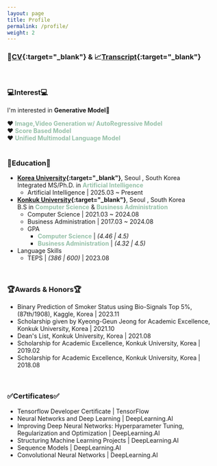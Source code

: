 ```yaml
---
layout: page
title: Profile
permalink: /profile/
weight: 2
---
```


### 📄[CV](../pdf/Yong_Jin_Kim_CV.pdf){:target="_blank"} & 📈[Transcript](../pdf/Yong_Jin_Kim_Transcript.pdf){:target="_blank"}  
  
<br>

### 💻Interest💻
I'm interested in **Generative Model**🤖  
  
❤️ <span style="color:#97C1A9"> **Image,Video Generation w/ AutoRegressive Model** </span>  
❤️ <span style="color:#97C1A9"> **Score Based Model** </span>  
❤️ <span style="color:#97C1A9"> **Unified Multimodal Language Model** </span>  
<br>
  
### 📖Education📖
* **[Korea University](http://xai.korea.ac.kr/){:target="_blank"}**, Seoul , South Korea  
    Integrated MS/Ph.D. in <span style="color:#97C1A9"> **Artificial Intelligence**   </span>
    * Artificial Intelligence \| 2025.03 ~ Present  
* **[Konkuk University](https://www.konkuk.ac.kr/){:target="_blank"}**, Seoul , South Korea  
    B.S in <span style="color:#97C1A9"> **Computer Science**   </span> & <span style="color:#97C1A9"> **Business Administration** </span> 
    * Computer Science \| 2021.03 ~ 2024.08  
    * Business Administration \| 2017.03 ~ 2024.08  
    * GPA  
        * <span style="color:#97C1A9"> **Computer Science** </span> \| *(4.46 \| 4.5)*  
        * <span style="color:#97C1A9"> **Business Administration** </span> \| *(4.32 \| 4.5)*  
* Language Skills
    * TEPS \| *(386 \| 600)* \| 2023.08
  
<br>
  
### 🏆Awards & Honors🏆
* Binary Prediction of Smoker Status using Bio-Signals Top 5%, (87th/1908), Kaggle, Korea \| 2023.11
* Scholarship given by Kyeong-Geun Jeong for Academic Excellence, Konkuk University, Korea \| 2021.10
* Dean's List, Konkuk University, Korea  \| 2021.08
* Scholarship for Academic Excellence, Konkuk University, Korea \| 2019.02
* Scholarship for Academic Excellence, Konkuk University, Korea \| 2018.08
  
<br>
  
### ✅Certificates✅
* Tensorflow Developer Certificate \| TensorFlow
* Neural Networks and Deep Learning \| DeepLearning.AI
* Improving Deep Neural Networks: Hyperparameter Tuning, Regularization and Optimization \| DeepLearning.AI
* Structuring Machine Learning Projects \| DeepLearning.AI
* Sequence Models \| DeepLearning.AI
* Convolutional Neural Networks \| DeepLearning.AI